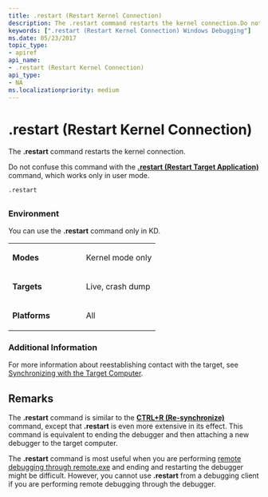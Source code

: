 ```yaml
---
title: .restart (Restart Kernel Connection)
description: The .restart command restarts the kernel connection.Do not confuse this command with the .restart (Restart Target Application) command, which works only in user mode.
keywords: [".restart (Restart Kernel Connection) Windows Debugging"]
ms.date: 05/23/2017
topic_type:
- apiref
api_name:
- .restart (Restart Kernel Connection)
api_type:
- NA
ms.localizationpriority: medium
---
```


# .restart (Restart Kernel Connection)


The **.restart** command restarts the kernel connection.

Do not confuse this command with the [**.restart (Restart Target Application)**](-restart--restart-target-application-.md) command, which works only in user mode.

```dbgcmd
.restart 
```

## <span id="ddk_meta_restart_kernel_connection_dbg"></span><span id="DDK_META_RESTART_KERNEL_CONNECTION_DBG"></span>


### <span id="Environment"></span><span id="environment"></span><span id="ENVIRONMENT"></span>Environment

You can use the **.restart** command only in KD.

<table>
<colgroup>
<col width="50%" />
<col width="50%" />
</colgroup>
<tbody>
<tr class="odd">
<td align="left"><p><strong>Modes</strong></p></td>
<td align="left"><p>Kernel mode only</p></td>
</tr>
<tr class="even">
<td align="left"><p><strong>Targets</strong></p></td>
<td align="left"><p>Live, crash dump</p></td>
</tr>
<tr class="odd">
<td align="left"><p><strong>Platforms</strong></p></td>
<td align="left"><p>All</p></td>
</tr>
</tbody>
</table>

 

### <span id="Additional_Information"></span><span id="additional_information"></span><span id="ADDITIONAL_INFORMATION"></span>Additional Information

For more information about reestablishing contact with the target, see [Synchronizing with the Target Computer](synchronizing-with-the-target-computer.md).

## Remarks

The **.restart** command is similar to the [**CTRL+R (Re-synchronize)**](ctrl-r--re-synchronize-.md) command, except that **.restart** is even more extensive in its effect. This command is equivalent to ending the debugger and then attaching a new debugger to the target computer.

The **.restart** command is most useful when you are performing [remote debugging through remote.exe](remote-debugging-through-remote-exe.md) and ending and restarting the debugger might be difficult. However, you cannot use **.restart** from a debugging client if you are performing remote debugging through the debugger.

 

 





